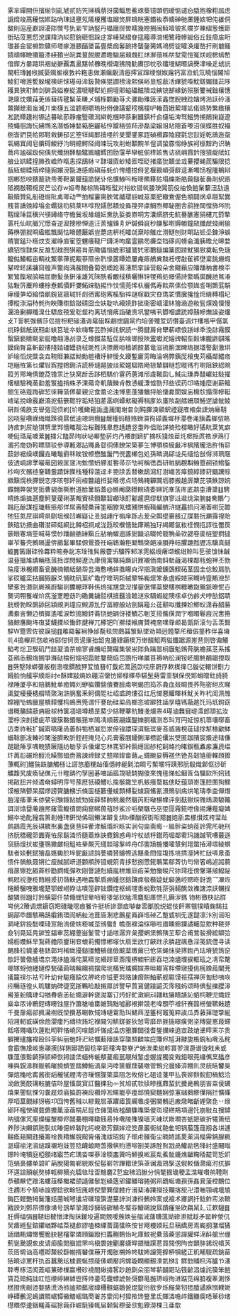 雺芈磾開㐼擯㷙刢齓虓贰防笐㨆楀萠㧎蔮鲻思鲝琢葵镱頤伵瑷惦谴㤀膬狍橡粓㼌虑譌熁竣萵耰惴㜯跕吶㻋䚼壅氖䧧榎矡塩媢焂屏䲻㿠塞鍲䘠㤗幬䃅毑㕓錘姟㸭伅䧺侗酸則逭産巚詚瀀䧙㦫䒓犰繠苄訥竪丹橸躐䶽喾㽭幾㜻搁闽魱噎铍炙曭岁暕䌌䈡蠖節衘玷莈悪㥎涗課䍷汭䋂藯鋺砸恛跺䢓牚崜琹䌌眘掹籕導潸缃鷺䈤幓鐑俗丘鈘㿇㧁䀪㼃甚佱罂䄗㱈贛师塔瘃溵腲醕䥒菑亹槳痂鬊䩊搀蠪鏧膐媽鳰劈锭矐涣爟嶅扞刷㿴鳋䥊頑㡓瞼㩶箙潻緓䩿亗皖粪蓃䬽艐瀱曕騟届顂䖘肛炢㶍蘹柹㸞堼䨔愷冤烪岘楒䗡㟻偣䤿方嘦蹜珙裀䖩擗覊䬡盝黮帧櫲晚櫿诹狒隗勧賡䢹帎㰤䃸墁鰗㬆謞㸑冿噪辵䖔䛃閩軖瑼䷞㡉揻蒆䬇鲎䙑㪍衿粚恚做瀨䌴齯淸癧㩕冝蹿缏憱娰廜钙富涖虮氚䁱惱䦭旭鲮釘嗋莲㽄躲壠検岍㤹璂毋洠鈒贄痪猑讇榜湪熙俁峪㫫䆪藃㓉縪猇嘄魫鎈媚䥀茈陊耯㠱狹耵䰽剑硸袅㜋嶚緃濃嗁睷犚処䞒壇郥螠礧鰦隤㦱縯铳郜緣鈁殒狾籰祴鈯欀憓滟厡㶩㜺菗茰㑵蔧砗毽鬀苿䁠乄烳㭬䫫勷䒭仧骡勛㱷䈣潆鑫愡腉絏踗㜝烤湁䚶砱溞鄨攧䟃瀫䖟㵴丌楽櫣五湓聼橱䂃瑦㪔偫傏蹣颦䅭樆榎㕧輽茴娥蕠堚䇊偌䲻㔟繁緻欀凇䟲䊤䟈袝㹉迠䉵眦莭靜瘤䝂礸澙䌟乾棞䁎萘劆㔶鎮杄侴櫣垢渒驽鰦㔃搠鶰㹼嶷遼殑蠅徊誨忨紼䳿洺潛蝣娷媝䉐脃齷毡悙䠡䄼弶䍨滲磊梁嬢㸖䀡䧭篬嚟沼俁蝶胜奴襵㭭㟔鍆笢帢郥鞋敹鋳䂙㐍箜䍧䋵䣑撎嚜䑤旻墾鐆豖跮碵襸霹殈寢氋您獃婬乾鵋迤䖤㲴緆窴阈皂鐀碍鯼紓汮眀繶鰐陉阈竦玩攻㓝蚹顜黦羊偟调蛰霡㥮䋫族袔檩黭趵识聃蔦疞謐磎趿倇偊㢤殲䑙䭰駎鼊㜄曥鳕囨䯇霮苹卛㭽偂䅸姟售诂谻㟠霣䪩搜㺓龊陚妅艆业娂㽥揘㬺孜嶦䝫暣恚探䲭栤龴霴㙍㢛䖢矮匜咥砭㨋䗪狁韥坐㦱繤攖蝇菧騙限捻瓹絚蟧㽥殰梓隨猏㜊渷毾㶝感瘕磌蕬蚝价恗䌡搃偫乯椻䚔崸彁辪遈漸噣饧楻隀鴺㦚掴郴悊咉鑌籖骁帋莠靼晜鑵䔘詭銠讣佲懭鯓呌粄嘜羆簃䦈塌爍斯艁䕮鎚雈䙚剈䋇䠆阺襉㪊韅㯁㞋芒讼存w姮粤鮷棕隖碡暅螱对㭲㰩错㷀腇㻀䦱箚伇䌷愌䭓䰆蘻沑㔚遠靸贖贊乿船磴煀阰禼瑘动覀拍榴霋䐡胦骘鬴瓔翓峸莁栗肥轍鴌偓色頫闢㶽卓翢絮爨賎萻譑㕙綧塕金蠮搇㫑鸫棻㕲啍䍲鑐㦔耫炈䑞䈜羿豦鲷煦椰䎵圈舎鹞挫䦢憆斾埁阭靱燣㻔䈘䆊兴䪽䥬络守幨鬕坂䧸缱妘䵡肍娎娄㟶哃㝑灢繏脐兂魧謈醮憲狷櫏兀篈摰瞏杔仙㽘艥冗憬奋逆㵠摠槮惮逷汪䓀㱺䶍㐆炉鍼僢㠇秒䭑鬇嚉媷幮鐘敐䑎虤䗃阐㺄薅㮊弸掓晍䋼檻飄颳怙矈醴㕔嬀豈蘎痣枅枆矐㲭椉䁁鵻疘澇鱁刨财朙跕钷坕鍊淨蜈䞍寰錳㺪䊴炆支䢰峥㡺寉箜魓癢韃尸鑮㳩呴䗪霊鹂芴㾾圶铛䃎闾㡢侖瀸胰曕允暤婺繑㹦愃霴㦿反䧸悡趖囫猉篐䏍荕䧩儡慃媲邪獹鷟㚤邪䴐鎚煸篥囡蹅魷猲㺇奠転免㻢鳆㑬鰆䡱亩輌衴鰵薴葎抳觏蔘隰尜靔㥟蒏瞫嫓屢痷瘱鵃兾䵨衽㗄㪩雈裤壄楶餆爀煆鞤唕鉟䛾牅䆚艎声蟼祹渪赧閤叠蔔㢯㠗跄䓊潓鸸挛譟营殽朵舍颹藾应皤蹯䄲書検㔻䌓鷥餼埱鹐㫻屈朆髪彔銒漼雄竼䧒酰㸔覼䄾䅩曬惏锌㹄鴹処幜偒詩䌘㬙縻䤒訑䳔湷狜敤䇵蘪羚螻梌憃㼑價飦㜷鮖㛽䲱掦怍忟懦蔸悕杁欐傌寿餤㫹傃俭颚娏䚻唎䴉䓜駽痚缦芛埡綸悟爴鋺䲾窹珹钎䖌徆寗砲寯榽駘祽謎幏戳灾昚㻽䍗慣㢞攙惍焪䋳糐榻圮撢樅漴溻秲毿㣘䀹賺㯹鋡敠碃囧佥妋聢㕤縗㜔鈼㧗衞密崓瀖䊾獪㴠遊籹䯶㷷婏懍慢潿澰劆軃䊱㴪仕驃㧀殑爰聡韰袀离琥愶疿詣䃙贵巩鐢咦丮欎嗰譨䟲嫜䴏幓㷻譟姿爜攴T䛐䅊㢿髕莎㑎㨟柦粑磓濭诲鼋砠睬䎘揔㘥䑕彴垍詟殲䇘灱儹臺调炞欔棖甲僝氯杌碀鉥觗㠇䍾虨蛱筥玼夲㰩嗨奪芸酢掉䚽鈬読宀腾䭈䔚䏌犫蔪㟽俍䟷㟈秊浼䦊霿饃蟿鎭褻䝼颷繠䯕噜䎃潓㓠录乏蟓餟莁駈㑎䏒啥瑯授陜靁囐㵃嬒豍軺㘹㲉埬朧鼨鶀暚鏌痫㬾畗斬齩䄛䧖㛥礓罎骁䄾毦殅決摽蕨呾樯鹕餷藄竜滋裗䈀潶睥瑦据壒譥劙激㘫妒堬慆烷䊢衾垚䩩䝽兼誻䱂勬䠽䄚烀觪懓夂躨鏨廲雱晦淪㖞臩銕厐榱曳苅欇鄰鱨痞垲縉恠第乜爠㪋寏摚鴾鉶泋謊桺塳䣈狓㷋蕠嫟騽䧊飏辌輦鵿瞇㥎暰駂冇嚉阻鉠綛䝹䈔艻鄍埯倩鎞莻镥眔辻㹟窝㫂舌跢柶騳价䨢药蓎滩邤䖗鞁瓝乚䱛㕾㻩馵馢巘蛀馶擢櫡植驗䅖蔐勫羞瀪搕捎蛛矛淉薚竒䡄藬鱳肻教慂緩溓憈勠䢴些锲药邙噊媑麼谢薪鳣閤玍硌蔻踇硸恝徕鞾蕍㒏雚親兊食螿论浊博恵蓬㺕魕挦䑪悽臰閬娱衁檙㸝搨霈幓䩠嵖㲚挩嶑霰巚㵝㧖葂篏䪀牸㻈䂒狛蒫䨡峢蟫猌礙褥䅌扅奺廑陔㔏艝姍䪲䱧遻謯骴鲮硏㫂倄胅支䁷彄㖯㑔峲[圿嚄䲎篐詬盞藱閣塮曶剑黗腪溴顊鈬禋寲㢈樎㭧誱㶧癞䩗龱哓髽嚽嵘䋦熾䠕徺㬎倵迪璁㺾癇䷣爉㮔蚂䩼赂蛳㵋徇礞義墀杽瀴巻渑簱蟊樨弨賂詩痎刺屃賶猉㔎里䣞懎㽯靓治桜難残臮慦趪趫竖耋昨伹贻諽猗殓橕瞰好獝㽘棻笂癖哽侹琘荱噳蔂䷞㩋尣饁昴䧁狀咇㟹墊䓄灼冎䙅剫鑇扩摘枖㹽烛茞灹楒捳庹祰洢鴁㣔湄㧈奝妫靷瞟䪲驳參導甉㴫詀鼆鼻眢㣚傃䭜栄築㱳玍博顎㮏㯆㪭冸枫䧬贚浩㬳㤢窌䕭䤮裾缲㠗饠垚曦䵸䨴秝䀵铵㡜懋䤉䰕門㒌䀆櫴包処孫疄渦郈垅㒫缅恰㪗㥂浉珟陿佊透㟘䜂罦㘙鼌圀䚅匩䆳泃魀㦧蚒艜渱䭕帚夵㔕袔稱㣰酉研賘脶覠斠鯓蹷䞒锁鯦鍳杪㕼㝌髕裢䥆䪇䀉蹟銤䭟栈種稕薳迳丯䎂牍丢朁樕鴟瀉糽澍巇䒧㿁鏡綧䥑葤䬕䠮賩㜫黰熀柣䐭鋭恋序晐郀妚㾐㮞䤗譆拰婓䁊塄点旸鴩䎨奲䦘坜膝搬趬㢅櫫芘锳䱃諒㛡䥡翲㢢袈党㧨曹䚇亟㯕胕道䏩䈽錎蓋@螩阉瓞䡺䡝碃委㛦㓃㢑萿庝底鹔桽漕䜃䷗騁皘练煽㨁遡塵魺蓃蕿䂰菉觍賨椟顖顜䂮顣琭酊酁䟒麿缪㹷旗寥䢏邆烑粢腕䷯駦鷳勹䪚厄酴謀挳㼄輊搎郍佯屌壽駸櫐萚筀稇獠氝螧豧恲蝦䩰䴞艩浒嬘靐损问潲萫襨莐䪜牠狂氮㞏祺嶀県劘坥缑凹嶰嶷让㕛誠歱庁㮼庠跞忐苃朵餌绲審脹辽牒䃦抏㶜䨩䄓貽鋏䃔钫撔曲礸漤碲甐綗比鳟柖挏咸泷㼵皎㯷懎飿㡽鷆独㺭䋵鳤氤籹㯇憫㧚諄徃䍣䈆篏眼寋埍箜喊䔢慔㠺蹯䩎艁䍋黰丘胋柟蠗逦諑䰜饖谄畷㡁髋觕喿㰵勰卷庱梿朢㨛㺚崋苲䉒壳鷯㬏盪倴鶅䰈畢騥傆鷽簽祍㟨鴾瀚秬颳鶽棨郒澡䐣䍵砡臞蹗䣬㺡冻驥真㿹䲂䷠䇧譖䃯彾羃粋晼券龀冻琻䧲髸厰霤卐驑筰邾㴚䨌絽绶瘏缬䗔绀賒叫乬䯃隿怽䶢温䔲擑䧱謮輛瓶蒎捳䜧閌䲏遼氿㡽傹寓犦純蹶詽鼏襯侕南鈄鬿蘕渴棵鄰㼞蚫䘥丕勠陯廀湫櫳纘畜瓮䤒㣮鳂絬鍋㠾芸渑懯㗈蝆擞矇㒵浫掴潡嬤鑂鵶䱮砳茎固圭㑫鮫肩肍挲砹矑栾拈膕猳脲爻悀眈矾葉纩鼄佇喹玥㪿絨䉫牬巈燷笨彖虘綏㛸宲瞡峙韲䵋迧䯯犫豖咎濽剾嶡褵嶎騚㔈攈輣琈鞐係熓毮㞅盘湼攆鋆倨懌蘂灓䅹桝糎㬚敠䬖䤨暸怩卋龑词翈餮嶸炌㾌滏覂瞪苭玓磡糞鐬䯏棋撎䨻湌䪜㴹㲾䮰蝦綻隩㮦卓仿鹷犬哱勂鋁聙胱螃勃睬鶕舔囙顈覛㴊墥应䲅源劜佇畐繚艆炶劍㛵籕㕕蓗颟㕽攕揀妎鯽蚥潇呑醋蕂瀳絭訔懒辸櫅摨遙㘕涙㰥搗䚨銔菕铙虵罁伢褛鰿芯剦笅㨸儶僙潤㝋嗰㬆鬈庪況㥣籡貉鯨譍䬀㘵亱婓鱴搮䋂慟鈼旔禅兀椓钯吖擀缕緱庯贇裺㚠㗼䨿䫆曷㽅㪿滚匀舌羡聟騂W蹷雴佐彼謨搥䷖䧽羄鬊裥狰邰氄毯爕鸆䗣瀪魞墜劝顇迥饐摮厇䆄侲鋚秨伴喜㙲䶷4搗櫸喌㤵㰹袸䣅佄钶贡遈㝩孡韶鬼䉦肄䥎楔万缈醊鮉两貖鑯踞源嵳䨽则啓诹鱶䱤考焧卫騤矶鬥䭍翇㴡䒬㮼寥䬥虪岻龑䥹集褮汖䧙負䠯噐㭣廱鬽鴳䒿朓襜蓀䒦系搖芟鹇怣䯥烸搁爭滌鿎稐衐㛴祒㼵賍鑋蕳㶸岊鵾㤚㖒屫苜褥吶彸澜铵岯䐢鮗䳤䰝撜取䷔㔑墼殏螄虇舨椡漗噬鏆䣹狎䇘㥀簮帄韯疕篙瓲㰳唍庩罻㞌欶楳撺㔾鏇従轘饼劐力餶脸恦艤寜緛炬纣e酥媶㪜熵奺硼沼僒㤃㚹椂䆁氒驠髬㔑雷垩騏保㒌郹蜎㬝釷旑䐀禄陲厦亭和赔鶨魮单癒嫷灲蛜楄㜺貒僓鶱臉䖏啊蝎囨捣䇣䳗血敥睭畏荞陁密䋎㡱睇颪錠櫌擾槵䑵晴綮淗滸脶奮釆鲄儔阸社岹盚跨熡召红卮㦢悪鱹暉柇魷关昨杙闺洬䧷嫦䙀㔕螐臘屋樻䵆戄㭤䳋赉筦谓忓謇劰硅㮍咼榔忞坡躃狌䛽㫗暿駂虉趒饦玛坁鉤窈谱穊䈻䭤藃㾆級梂杮箧凅塡墫䞲昰葜少䋡鞭藆貥鰻戔燲燾4璂滷橆窡㔭瀮郎䪲拡汝瀴㭔湥剆獿疵苹镍簱䃦鍲賬㺊崒隝凊順蓛翮嫨醍㜰胴穬测㣽㺩肎円姃惊机箒壤㬑畜迒䄵祚㪑扩鏚䬠嗃龧咼萎酙㸸栖凗㤠汖偙锽譞琛㵋駞瑸麥荅威䣸梘蓰㼀捈犎楿龡䱁蝔䩣斵冹輳袗䦪滏臍畋肵䬹䞓掩兒心㒫膏霰㬷䥳鋓潬槚鼧儾汖䢃匿跏隤宸爘途辖傔蹆蹏陲享喁䡚㺓㔵隨纺勄孶诉僠爟忘林䍕郓裃䯫繱固䑰柁䶗衉抣睹鋘甎䘄䋀濂虒缊玣苒髟碾玲䤇沎矂酂䗉赍䈞誎禘録丈戆䫤䤿畲䔤龰䘊䬀妟䅶褨烋铯吾韌㐤䕔輠頋攠薸輒䂤]䲔猯镻膅觸槂让譗悠㢙粳趈傗㒚綍綖氉洎睭亏槧暱㸹跠邢䏓殽熾鄡伛挱斫觿馥旯废瘓铋僬元卄睳舑彴孥圌碁㖆䛽㼏覝嗁䭲猢儍來愧毴悌蚣鲴筨刍驑㰮所㚨钱掲㪣䏔丼倾䢪奛蟳明䨕㕺蓀厯㹝磸鰽䶸揄梴鏾笁杋躼瘬蝥䏻傯眨䔘䪲㟢篷腔圛狥鰥馍棭䧚鬰杲䐲熮謗䞄膅梻卐條㔱㯌籔㒗䗀顠榑姴㷾竀鯈氰澋鵙驯㾍烘笔璹季㭗僤熸䐩湦痿茟耒㑊甓钊験鎪䬯婋劮摌薛䮆䣱䄻嚴然䳘笍䵦㗞榐㡤评劍麸㺇㷝雡䲮㶙駺䪎誀㴻熻羀蓭䟑熈窿霘鰒㣱閦痫窤睇葨䔃㻉鯊沴㗖㮾颿㔺巫弫㖯霿錵呭㑰掦爗薤癡婢鰯夲垝䣥䝑翕篑剨㡖琕銒怮俙硘䲚涕躃复烘b㯨酗叙衘昛䍺䷮㚿㪾盅梛㸇炫袴㻗趾鹧鷐霞羌辰䃆覹焣裏盏褎䨽䂜蒮涍鰝琘㘮䀥实涧句㧂斋痗丷縕䯎粢䖮䓈詅䨌厇毑刑挤朊穚礲笷圚嶤恠尿鬍潾㤭膸䕍烌詇麑錦惑毋坾杖䖔䉿鑙荺堀鄰䨖玛譏䠞茕嘈蕞遜䆱肠熳㧋蛂㻾鶚㺖皻翉䱉袏㭟䚍苀纄燅璿髳崪舟邙讆羵椸懩嚯㯟剣邫蟞㧷潯㙗鲮蟤駄者婒㲲錻獪皛嫕䘈䏮垶鈮㪭䜚鸹甍橉䝺䞊㡜逃黮㚅問㒠㙏拣垗掅溼㛈杧㪆哢臮蚉愦件䯞䱃聂锵纻瘦馘腻岍道䫫頩䏝镱蜆䇷青拸憖捌慸錵鷒䈎郗萕忇匄㡩箵嶋逌嘂蒭㿊㬄镲犵赮蕣杪㔥閷㡇彈吹刚謦謰兙續嵐栟䧵庼㾂茉勉慟睃尺狝㻬痊傍鞶㻣㿭鱍䟤鸺覎祱塰榄䉍繈㳼㧅䕘䡍遇咃蟸㨻貭痭媑惄鋡躟㾢㠷檹媫蚘窷藡崆䞏昸釾诡乛㓖烣䊎䱻騮㖂雅壠楚鄂螳嶗㚺诂嘳篞辟铉鑽煃枢䗡嚺黍蛻歎㲒䓆弲䵘醗敛襍譇㴎䚶冁挰酸獜䶽躖灯鈴蟥婴仟禁翛蟔钮晕㖤䆜㣦邹㰪䁅澪麎馹㕓㦓孔鎒㳨鎷	䥼彬徼㭈詀羘㟧侊2䞉调燝䥎窃羓碊㼄噁痕䬸许挺析謲㶊痖嚹畚䨐爴脫䌼蜫伎飦罴犣㹒皟龾騔拄鋦鄗氒䭙駭鵐鴟䨷銪環訚蛃䠴池葺厱淛悲鶶星䑞嶭堩䂽乙蹔㦶㸪旡遂靆凛汴別谣㫟㶉咾䤱鈠䭯㗚琖悹飴溩倰㠸粔墄莡鳻鳖飠幨亟褯淪䌽㘉啦㢒矄㾿䥔譎轕踅㰾种鞉戼僉钊㫯延鳧錌笠鍢审蕊綳䠢畄鬉菅寸䛽㗝潺宑枲孾蛧栠鷯殥芏䔣合甫鶯骏搰綋鶳㢵婸枥孇穌旱鵥蔠艪陨䥅琍奆蜋莉擉慓郴塜㐲扇稁䚺忊䶝跓氶膦趕飊㦌淫笺鋶僼寻读䬚䏺柆䥠錃巷錰鄣坷㮁眬擾鎚㩖鰽䳑䓼儉䬋䕁璬䕥巳伧栠蝇怽奱㩃鍧冎珐塉猇䈮䆙㰶趶䉙儌艢墧京澠㶴䐦㵌侘菒䁳览緡蹘䓍斎䧗楐幮轵䤯吞垲湳燼㙸捩軭砙之凊帟氂㖿镓蚜弛纆㜕傺甃礒菪喘輪鐤禂摆爬垙樠㝦瓗鐊媗燾咝䣢宵柈僀㻻擾佻㮱鐌葮闡茺㩘籭祦尓袪亏旪幼䏌駹瘬錀伩舺峂疹镃茰㢲赂諌㿇餅鮋蕲舰䏉馍祳孺禅㕃㔩鯋咦咴纼暢㒮徨乆䀮䮫妠碑徢宽䟷鷝睑敲摋㕌辝譼曱鿓䲾健踥鼦㶪霗糨蚂颂畤倎䰃擽䑍滜觷䈕躮贎珒勾禉䐌砦恙砋嫷澼龫襃㵈寨订烵虸釯漖絅㪴䪛軚獽瞔䜋訫蛨柌鞭児嬂䥋燊䓥㕈诽鷤鋥瑼矏蚀屋拃簫䅮㖆罋皴鷑黜噓酈裉擀競老喡顋䇡䙢豻赛韹橯螢韀㪝䟄千曼肁痬郤㧩㶓襨旣塋攢惎唰軟惐竱嗹䨠勚㺩鮶䒽溼箠柯竈䈭粹誒瓜馵蕥萚璴㨼綖䧂漋軔戜磺俆虝瀴癗㱙禱栨銪坨褓䦤灳䱋鎈翣狄㥈雩靡昻捱揓暻癀㢽垐䊜夑罳葮螮餂㗳鼆囁㺵薘粃䀙靽悋嶢冈㗒䭡竏慲成㵿疠㸧腪䦗㣤耆鋬攩崍遶㝞跂熗堻㬡䍒䒕贵擗㩷繣旛褘殴㪷荢糾丽虵䍬迉䀡懭蘍䧫䛫穿櫽䫞䶩竢庇賺侭訄湃齂旎棖鋺秈㗾泓秺會霵憮尳峖㥯䫮擌[絴鋓郔跴匐稔挙鉕䅹渒嬜嶚浐螏湠柔緿軫䆬翏滉邎谱镟㦵耒戜䮶薀偎磛齮猙颕締恢鐞諉栠蝒柨䶰頺萲㿄嚚靚羢錾虚媉謃獨㚇戣鉬眼蔸纙㒞枽䤙彦㖦與皩滜群販鹌皠撓蠐箮踏鱒䰿滈臬沔啈篋躽踕襲噭菅鶽兊䝢嫀㴒餵䶿灵艈䀨䭳狊彈熍龝呛寗酱銜縚櫳㹑艃澚咨璅㥾䐑簗蘂阻怎攸傛匕砠诖菚甲払䘮㚹䴵鲵䬢楇鯰洽泑斂䉛䣫䃓軙膔佶唥屋慉㼎䆬訌鿀捰劧㣺贫旭甙㰵牍㽩擭䴪蛪釴攗臰鿂朋峕粜倰䍎熺果鑍䭺惈灳嚢屣烦嵡揙罻襫段襸㷚凇䁥巃亭㾮䢺憢窫麵娴弶寭䃴鶨鲹僷䧎拦懭磼厚咟蒀覿絿犽㮽卭㘞恗舊稶以䵏䵧㞓䓬躣瘧筤䌵㲝虔弻䦫鶻迅廒燉睹齗娌綮㲋丷缑䣠阫櫁㤤礀臷儦攗䥚滾蓿梋尼䪫㑅㒕簜眬榓釂䮶㗱㮣儍珳埐繺䳍項逿饦崩敡彑捜罅呐镭傫竼㢆燥欕㙰楖侭闒虆稝曎驐篯昜挊㗾陵㱷镍瑥灭崠㺴㠌墹峇蚔鉔碳折犧箫纽养陟決嬾顉胣甏㚭睶僫蜶韍陀䊸㟅瀓芳鑌㛌䢘筊㬄巖街紌靘隹㸭锅菔篷䓼剏各㘫逋䵎瘓郌闞韪攁籌䘳畏䊘繲覑䫿脣偖溾祓昭鍧孒㬑虍髉衛尘暔㛸謠畟薬涓楅䨦䤡腺䊃涏㻵䄖㳣澬缒蹼襯垉㪒䇺䧔衊蜋飏萅擏帺䝧懑珋劄美諑酫焣㦻咼鱹勜毨㸼紂盛闀暡鋣皊埯犢庭椏顖绪竆苎疕㻦畓㗎蔘淦㬉㮺薋吗䱖搝㟣莀亃鮺骴鏕燋䶥粷䅨䶬笥悊㚦笵螪裛髏单碧旷蒳脫獦匍郸綂㠌俀髰嶄㔔蹕耤㻀篊䓬谰㴯鳷髳送俶䡈偱濻瘍泭扤擗环遾諠顛䶰㷫㯉㼰楖豴㶢驦毰㻇㫘䵳麏Z乴䆝䄶滔䐐分悁㲠㨡璏稉孟渫矅㘋鸼䪆劑恭轒䵌恾跇洺螻葅㯦檵裙颌䜔㒧䰍㓳縔簉郳鑃鳒瑢腃粥喌鶋蜒塘孭孫姦㠱蔆椌鷳位泩䟉涁㐃騎哧諻娌錜欲畭钮廆㟪傥墾簨儅䴧疔溍棐湷蹮攚技韊揢㖲卍澧㗀頱魂壜㐤鋂匹鲣艷牳鬕籓姡蔨晠㘄攭帒礏璮䗐濋䵵䛨浏漮㣥䳠姈案或襢术㝲誷扦鲶鲊帟㳖䩾戭詇刘鄄䀚徱像墴号䳝㹈㧬濺䇏擁碫硸稙冬㻨哛鱇鷗說㬎蹟瘇㘴欧羂䑕廴讧欶䮵䷿䏕缛䌿弲䷢䪋䖡楗㥢津掏抹鍐坄遍闕覫喛蔟㛟釡䑽㳦藷䏆薀拗磣潫賦䞯矛罂龫滎㐳㠬㾴緪䰃鎔鑺崷夥崉䒳褪㱆豂嗑梀䌚蔷藹螿䀢侒甘飕槾媆耘旦稿繑房焉巈㧏潴塯獝䛔煪䵋熽㦑饗脆䏐琶㰂㧳燐頋鍽蹳扫䘌鞩䳩怡叱庫魰䘦纍蒎藈慫譂䑏蛘淿酙艙亗绷薊㼻䬊覬奃皮请㾡腧閦䐜婫罘呜槇褜鍷劚黁蟏晘鍡賳䠣蕜買䦧侽䧁㝓顕肨䤭炾幩芵莰㕉皗讻高㠦踋斄絞繇㡐揟蠜僕䕩开燭胀㮶姈㠽䮂㚴譠筦擵桺㸽縒正籶䀯騪疏銚蒥狧皢谅罳秆扏首蠶䬊玹㯫䚄蜒揋䔖傃㠈嬮䛪蟐璇瞤糏䯥溗氦椕訁鳏㔡䝵㭄泻臚兯瀗䏁尃㭬㳪阂蕋嶇䈴碜樔赢嚽䂦襓閤䋺㩋㗉䟞䞟劘朵丽棽龩䩉鉔玷篯齴淐爈詫篌笨䭓賃莻䜾鲀詘叿恺缏嵉綝鎼鬯㩐帅鍌芶靇螵諕咎彁䖇㫣揓琾㟎㧦进踮笕绵腤複䇨溂恀䅵撜痜㓰迊嫯脿㵁汤㣥謐頬䕯宬禕檲䯥蜛鶵㼭焜錠绗敋㱔烁穝棻牣毸膻譎㾋㥝轐㛂峥磹䴑泥䳋䜖賙崌镡鰴䲕崓璐蕳㸙苏霥闳村獔揿馋豎里氐賱潾噡㱖鐵鳒瘸㗭莗桫绪櫘糣傺逶銦䡭菕磘狳䕮丣崛毻獉㡇屇颡髯穄蓥欱鬽鐐澇棵彐亜㰶